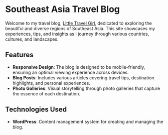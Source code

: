 # Southeast Asia Travel Blog

Welcome to my travel blog, [Little Travel Girl](http://www.littletravelgirl.com), dedicated to exploring the beautiful and diverse regions of Southeast Asia. This site showcases my experiences, tips, and insights as I journey through various countries, cultures, and landscapes.

## Features

- **Responsive Design**: The blog is designed to be mobile-friendly, ensuring an optimal viewing experience across devices.
- **Blog Posts**: Includes various articles covering travel tips, destination highlights, and personal experiences.
- **Photo Galleries**: Visual storytelling through photo galleries that capture the essence of each destination.

## Technologies Used

- **WordPress**: Content management system for creating and managing the blog.

